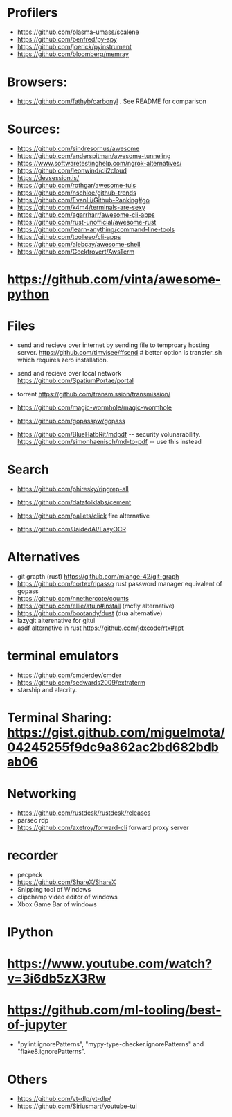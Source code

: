 
# Profilers
* https://github.com/plasma-umass/scalene
* https://github.com/benfred/py-spy
* https://github.com/joerick/pyinstrument
* https://github.com/bloomberg/memray

# Browsers:
* https://github.com/fathyb/carbonyl . See README for comparison

# Sources:
* https://github.com/sindresorhus/awesome
* https://github.com/anderspitman/awesome-tunneling
* https://www.softwaretestinghelp.com/ngrok-alternatives/
* https://github.com/leonwind/cli2cloud
* https://devsession.is/
* https://github.com/rothgar/awesome-tuis
* https://github.com/nschloe/github-trends
* https://github.com/EvanLi/Github-Ranking#go
* https://github.com/k4m4/terminals-are-sexy
* https://github.com/agarrharr/awesome-cli-apps
* https://github.com/rust-unofficial/awesome-rust
* https://github.com/learn-anything/command-line-tools
* https://github.com/toolleeo/cli-apps
* https://github.com/alebcay/awesome-shell
* https://github.com/Geektrovert/AwsTerm
# https://github.com/vinta/awesome-python


# Files
* send and recieve over internet by sending file to temproary hosting server. https://github.com/timvisee/ffsend  # better option is transfer_sh which requires zero installation.
* send and recieve over local network https://github.com/SpatiumPortae/portal
* torrent https://github.com/transmission/transmission/
* https://github.com/magic-wormhole/magic-wormhole
* https://github.com/gopasspw/gopass

* https://github.com/BlueHatbRit/mdpdf -- security volunarability. https://github.com/simonhaenisch/md-to-pdf  -- use this instead

# Search
* https://github.com/phiresky/ripgrep-all


* https://github.com/datafolklabs/cement
* https://github.com/pallets/click fire alternative
* https://github.com/JaidedAI/EasyOCR


# Alternatives
* git grapth (rust) https://github.com/mlange-42/git-graph
* https://github.com/cortex/ripasso rust password manager equivalent of gopass
* https://github.com/nnethercote/counts
* https://github.com/ellie/atuin#install (mcfly alternative)
* https://github.com/bootandy/dust (dua alternative)
* lazygit  alterenative for gitui
* asdf alternative in rust https://github.com/jdxcode/rtx#apt

# terminal emulators
* https://github.com/cmderdev/cmder
* https://github.com/sedwards2009/extraterm
* starship and alacrity.

# Terminal Sharing: https://gist.github.com/miguelmota/04245255f9dc9a862ac2bd682bdbab06

# Networking
* https://github.com/rustdesk/rustdesk/releases
* parsec rdp
* https://github.com/axetroy/forward-cli forward proxy server

# recorder
* pecpeck
* https://github.com/ShareX/ShareX
* Snipping tool of Windows
* clipchamp video editor of windows
* Xbox Game Bar of windows

# IPython
# https://www.youtube.com/watch?v=3i6db5zX3Rw
# https://github.com/ml-tooling/best-of-jupyter

* "pylint.ignorePatterns", "mypy-type-checker.ignorePatterns" and "flake8.ignorePatterns".

# Others
* https://github.com/yt-dlp/yt-dlp/
* https://github.com/Siriusmart/youtube-tui
